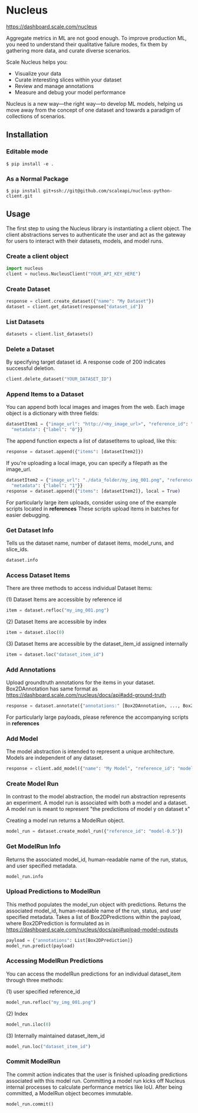 # Nucleus

https://dashboard.scale.com/nucleus

Aggregate metrics in ML are not good enough. To improve production ML, you need to understand their qualitative failure modes, fix them by gathering more data, and curate diverse scenarios.

Scale Nucleus helps you:

* Visualize your data
* Curate interesting slices within your dataset
* Review and manage annotations
* Measure and debug your model performance

Nucleus is a new way—the right way—to develop ML models, helping us move away from the concept of one dataset and towards a paradigm of collections of scenarios.



## Installation

### Editable mode

`$ pip install -e . `

### As a Normal Package

`$ pip install git+ssh://git@github.com/scaleapi/nucleus-python-client.git`

## Usage

The first step to using the Nucleus library is instantiating a client object.
The client abstractions serves to authenticate the user and act as the gateway
for users to interact with their datasets, models, and model runs.

### Create a client object
```python
import nucleus
client = nucleus.NucleusClient("YOUR_API_KEY_HERE")
```

### Create Dataset
```python
response = client.create_dataset({"name": "My Dataset"})
dataset = client.get_dataset(response["dataset_id"])
```

### List Datasets
```python
datasets = client.list_datasets()
```

### Delete a Dataset
By specifying target dataset id.
A response code of 200 indicates successful deletion.
```python
client.delete_dataset("YOUR_DATASET_ID")
```

### Append Items to a Dataset
You can append both local images and images from the web.
Each image object is a dictionary with three fields:
```python
datasetItem1 = {"image_url": "http://<my_image_url>", "reference_id": "my_image_name.jpg",
  "metadata": {"label": "0"}}
```

The append function expects a list of datasetItems to upload, like this:
```python
response = dataset.append({"items": [datasetItem2]})
```

If you're uploading a local image, you can specify a filepath as the image_url.
```python
datasetItem2 = {"image_url": "./data_folder/my_img_001.png", "reference_id": "my_img_001.png",
  "metadata": {"label": "1"}}
response = dataset.append({"items": [datasetItem2]}, local = True)
```

For particularly large item uploads, consider using one of the example scripts located in **references**
These scripts upload items in batches for easier debugging.

### Get Dataset Info
Tells us the dataset name, number of dataset items, model_runs, and slice_ids.
```python
dataset.info
```

### Access Dataset Items
There are three methods to access individual Dataset Items:

(1) Dataset Items are accessible by reference id
```python
item = dataset.refloc("my_img_001.png")
```
(2) Dataset Items are accessible by index
```python
item = dataset.iloc(0)
```
(3) Dataset Items are accessible by the dataset_item_id assigned internally
```python
item = dataset.loc("dataset_item_id")
```

### Add Annotations
Upload groundtruth annotations for the items in your dataset.
Box2DAnnotation has same format as https://dashboard.scale.com/nucleus/docs/api#add-ground-truth
```python
response = dataset.annotate({"annotations:" [Box2DAnnotation, ..., Box2DAnnotation]})
```

For particularly large payloads, please reference the accompanying scripts in **references**

### Add Model
The model abstraction is intended to represent a unique architecture.
Models are independent of any dataset.

```python
response = client.add_model({"name": "My Model", "reference_id": "model-0.5", "metadata": {"iou_thr": 0.5}})
```

### Create Model Run
In contrast to the model abstraction, the model run abstraction
represents an experiment. A model run is associated with both a model and
a dataset.  A model run is meant to represent "the predictions of model y on
dataset x"

Creating a model run returns a ModelRun object.
```python
model_run = dataset.create_model_run({"reference_id": "model-0.5"})
```

### Get ModelRun Info
Returns the associated model_id, human-readable name of the run, status, and user specified metadata.
```python
model_run.info
```

### Upload Predictions to ModelRun
This method populates the model_run object with predictions.
Returns the associated model_id, human-readable name of the run, status, and user specified metadata.
Takes a list of Box2DPredictions within the payload, where Box2DPrediction
is formulated as in https://dashboard.scale.com/nucleus/docs/api#upload-model-outputs
```python
payload = {"annotations": List[Box2DPrediction]}
model_run.predict(payload)
```

### Accessing ModelRun Predictions
You can access the modelRun predictions for an individual dataset_item through three methods:

(1) user specified reference_id
```python
model_run.refloc("my_img_001.png")
```
(2) Index
```python
model_run.iloc(0)
```
(3) Internally maintained dataset_item_id
```python
model_run.loc("dataset_item_id")
```

### Commit ModelRun
The commit action indicates that the user is finished uploading predictions associated
with this model run.  Committing a model run kicks off Nucleus internal processes
to calculate performance metrics like IoU. After being committed, a ModelRun object becomes immutable.
```python
model_run.commit()
```
